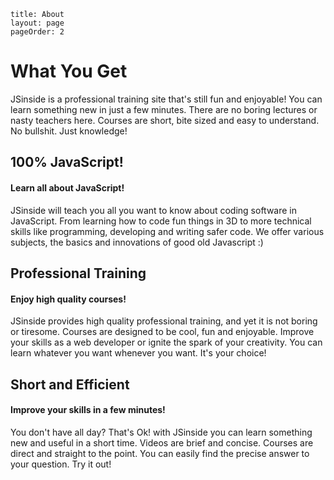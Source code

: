 ```
title: About
layout: page
pageOrder: 2
```

<!-- Primary marketing message or call to action -->
<div class="jumbotron">
        <h1>What You Get</h1>
        <p>
		JSinside is a professional training site that's still fun and enjoyable!
		You can learn something new in just a few minutes. 
		There are no boring lectures or nasty teachers here. 
		Courses are short, bite sized and easy to understand. 
		No bullshit. Just knowledge!
        </p>
</div>

<div class="container">
	<!-- Example row of columns -->
	<div class="row">
		<div class="col-md-4">
			<div class="thumbnail">
				<h2>100% JavaScript!</h2>
				<h4>Learn all about JavaScript!</h4>
				<div class="caption">
					JSinside will teach you all you want to know about coding software in JavaScript. From learning how to code fun things in 3D to more technical skills like programming, developing and writing safer code. We offer various subjects, the basics and innovations of good old Javascript :)
				</div>
			</div>
		</div>
		<div class="col-md-4">
			<div class="thumbnail">
				<h2>Professional Training</h2>
				<h4>Enjoy high quality courses!</h4>
				<div class="caption">
					JSinside provides high quality professional training, and yet it is not boring or tiresome. Courses are designed to be cool, fun and enjoyable. Improve your skills as a web developer or ignite the spark of your creativity. You can learn whatever you want whenever you want. It's your choice!
				</div>
			</div>
		</div>
		<div class="col-md-4">
			<div class="thumbnail">
				<h2>Short and Efficient</h2>
				<h4>Improve your skills in a few minutes!</h4>
				<div class="caption">
					You don't have all day? That's Ok! with JSinside you can learn something new and useful in a short time. Videos are brief and concise. Courses are direct and straight to the point. You can easily find the precise answer to your question. Try it out!
				</div>
			</div>
		</div>
	</div>
</div>

